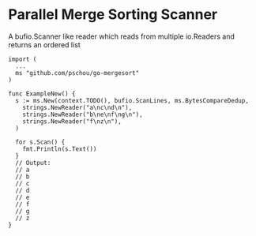 # Parallel Merge Sorting Scanner

A bufio.Scanner like reader which reads from multiple io.Readers and returns an ordered list

```golang
import (
  ...
  ms "github.com/pschou/go-mergesort"
)

func ExampleNew() {
  s := ms.New(context.TODO(), bufio.ScanLines, ms.BytesCompareDedup,
    strings.NewReader("a\nc\nd\n"),
    strings.NewReader("b\ne\nf\ng\n"),
    strings.NewReader("f\nz\n"),
  )

  for s.Scan() {
    fmt.Println(s.Text())
  }
  // Output:
  // a
  // b
  // c
  // d
  // e
  // f
  // g
  // z
}
```
